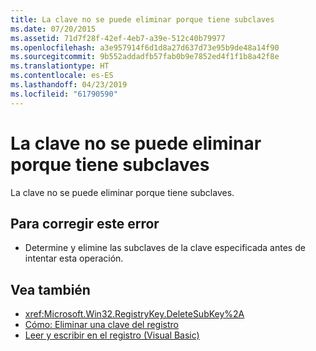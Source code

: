 ```yaml
---
title: La clave no se puede eliminar porque tiene subclaves
ms.date: 07/20/2015
ms.assetid: 71d7f28f-42ef-4eb7-a39e-512c40b79977
ms.openlocfilehash: a3e957914f6d1d8a27d637d73e95b9de48a14f90
ms.sourcegitcommit: 9b552addadfb57fab0b9e7852ed4f1f1b8a42f8e
ms.translationtype: HT
ms.contentlocale: es-ES
ms.lasthandoff: 04/23/2019
ms.locfileid: "61790590"
---
```

# <a name="key-cannot-be-deleted-because-it-has-subkeys"></a>La clave no se puede eliminar porque tiene subclaves
La clave no se puede eliminar porque tiene subclaves.  
  
## <a name="to-correct-this-error"></a>Para corregir este error  
  
- Determine y elimine las subclaves de la clave especificada antes de intentar esta operación.  
  
## <a name="see-also"></a>Vea también

- <xref:Microsoft.Win32.RegistryKey.DeleteSubKey%2A>
- [Cómo: Eliminar una clave del registro](../../visual-basic/developing-apps/programming/computer-resources/how-to-delete-a-registry-key.md)
- [Leer y escribir en el registro (Visual Basic)](../developing-apps/programming/computer-resources/reading-from-and-writing-to-the-registry.md)
